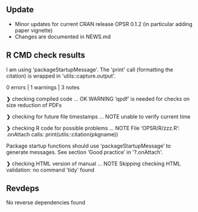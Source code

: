 ## Update

* Minor updates for current CRAN release OPSR 0.1.2 (in particular adding paper vignette)
* Changes are documented in NEWS.md

## R CMD check results

I am using 'packageStartupMessage'. The 'print' call (formatting the citation) is wrapped in
'utils::capture.output'.

0 errors | 1 warnings | 3 notes

❯ checking compiled code ... OK
   WARNING
  ‘qpdf’ is needed for checks on size reduction of PDFs

❯ checking for future file timestamps ... NOTE
  unable to verify current time

❯ checking R code for possible problems ... NOTE
  File ‘OPSR/R/zzz.R’:
    .onAttach calls:
      print(utils::citation(pkgname))
  
  Package startup functions should use ‘packageStartupMessage’ to
    generate messages.
  See section ‘Good practice’ in '?.onAttach'.

❯ checking HTML version of manual ... NOTE
  Skipping checking HTML validation: no command 'tidy' found

## Revdeps

No reverse dependencies found
